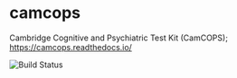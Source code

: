 # camcops
Cambridge Cognitive and Psychiatric Test Kit (CamCOPS);
https://camcops.readthedocs.io/

![Build Status](https://github.com/RudolfCardinal/camcops/actions/workflows/push-to-repository.yml/badge.svg)
